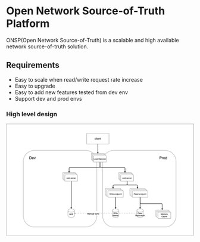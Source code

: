 # Open Network Source-of-Truth Platform

ONSP(Open Network Source-of-Truth) is a scalable and high available network source-of-truth solution.

## Requirements
- Easy to scale when read/write request rate increase
- Easy to upgrade
- Easy to add new features tested from dev env
- Support dev and prod envs

### High level design
![alt text](docs/images/high_level.png)